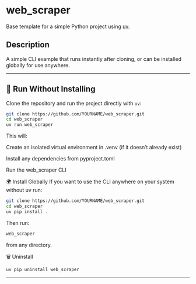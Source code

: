 # web_scraper
Base template for a simple Python project using [uv](https://docs.astral.sh/uv/).

## Description
A simple CLI example that runs instantly after cloning, or can be installed globally for use anywhere.

---

## 🚀 Run Without Installing
Clone the repository and run the project directly with `uv`:

```bash
git clone https://github.com/YOURNAME/web_scraper.git
cd web_scraper
uv run web_scraper
```
This will:

Create an isolated virtual environment in .venv (if it doesn’t already exist)

Install any dependencies from pyproject.toml

Run the web_scraper CLI

🌍 Install Globally
If you want to use the CLI anywhere on your system without uv run:

```bash
git clone https://github.com/YOURNAME/web_scraper.git
cd web_scraper
uv pip install .
```
Then run:

```bash
web_scraper
```
from any directory.

🗑️ Uninstall
```bash
uv pip uninstall web_scraper
```
------